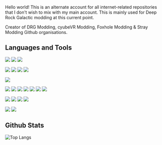 Hello world! This is an alternate account for all internet-related repositories that I don't wish to mix with my main account. 
This is mainly used for Deep Rock Galactic modding at this current point.

Creator of DRG Modding, cyubeVR Modding, Foxhole Modding & Stray Modding Github organisations.

## Languages and Tools
![](https://img.shields.io/badge/OS-Windows-informational?style=flat&logo=windows&logoColor=white&color=orange)
![](https://img.shields.io/badge/OS-Kali-informational?style=flat&logo=kali-linux&logoColor=white&color=orange)
![](https://img.shields.io/badge/OS-Ubuntu-informational?style=flat&logo=ubuntu&logoColor=white&color=orange)

![](https://img.shields.io/badge/IDE-Visual_Studio-informational?style=flat&logo=visual-studio&logoColor=white&color=blue)
![](https://img.shields.io/badge/IDE-IntelliJ_IDEA-informational?style=flat&logo=intellij-idea&logoColor=white&color=blue)
![](https://img.shields.io/badge/IDE-CLion-informational?style=flat&logo=jetbrains&logoColor=white&color=blue)
![](https://img.shields.io/badge/IDE-Rider-informational?style=flat&logo=jetbrains&logoColor=white&color=blue)

![](https://img.shields.io/badge/Editor-Visual_Studio_Code-informational?style=flat&logo=visual-studio-code&logoColor=white&color=2aa5dc)

![](https://img.shields.io/badge/Code-CSharp-informational?style=flat&logo=c-sharp&logoColor=white&color=2bbc8a)
![](https://img.shields.io/badge/Code-Python-informational?style=flat&logo=python&logoColor=white&color=2bbc8a)
![](https://img.shields.io/badge/Code-HTML-informational?style=flat&logo=html5&logoColor=white&color=2bbc8a)
![](https://img.shields.io/badge/Code-CSS-informational?style=flat&logo=css3&logoColor=white&color=2bbc8a)
![](https://img.shields.io/badge/Code-C++-informational?style=flat&logo=cpp&logoColor=white&color=2bbc8a)
![](https://img.shields.io/badge/Code-JavaScript-informational?style=flat&logo=javascript&logoColor=white&color=2bbc8a)
![](https://img.shields.io/badge/Code-R-informational?style=flat&logo=r&logoColor=white&color=2bbc8a)

![](https://img.shields.io/badge/Tools-Unity-informational?style=flat&logo=unity&logoColor=white&color=blueviolet)
![](https://img.shields.io/badge/Tools-Unreal_Engine-informational?style=flat&logo=unreal-engine&logoColor=white&color=blueviolet)
![](https://img.shields.io/badge/Tools-GODOT-informational?style=flat&logo=godot-engine&logoColor=white&color=blueviolet)
![](https://img.shields.io/badge/Tools-Github-informational?style=flat&logo=github&logoColor=white&color=blueviolet)

![](https://img.shields.io/badge/Pentesting-HackTheBox-informational?style=flat&logo=hack-the-box&logoColor=white&color=green)
![](https://img.shields.io/badge/Pentesting-TryHackMe-informational?style=flat&logo=tryhackme&logoColor=white&color=green)

## Github Stats
![Top Langs](https://github-readme-stats.vercel.app/api/top-langs/?username=Buckminsterfullerene02&langs_count=10&layout=compact&title_color=ffffff&hide=C&text_color=c9cacc&icon_color=2bbc8a&bg_color=1d1f21&hide_border=true)

